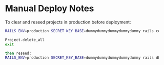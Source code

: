 # Manual Deploy Notes

To clear and reseed projects in production before deployment:

```bash
RAILS_ENV=production SECRET_KEY_BASE=dummydummydummydummydummy rails console

Project.delete_all
exit

then reseed:
RAILS_ENV=production SECRET_KEY_BASE=dummydummydummydummydummy rails db:seed
